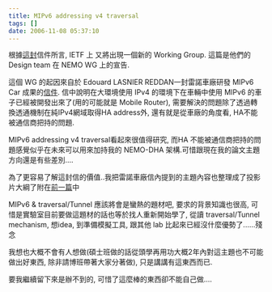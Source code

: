 ```yaml
---
title: MIPv6 addressing v4 traversal
tags: []
date: 2006-11-08 05:37:10
---
```


根據[這封](http://www1.ietf.org/mail-archive/web/nemo/current/msg02525.html)信件所言, IETF 上 又將出現一個新的 Working Group.
這篇是他們的 Design team 在 NEMO WG 上的宣告.

這個 WG 的起因來自於 Edouard LASNIER REDDAN一封雷諾車廠研發 MIPv6 Car 成果的[信件](http://www1.ietf.org/mail-archive/web/nemo/current/msg02524.html).
信中說明在大環境使用 IPv4 的環境下在車輛中使用 MIPv6 的車子已經被開發出來了(用的可能就是 Mobile Router),
需要解決的問題除了透過轉換透通機制在純IPv4網域取得HA address外, 還有就是從車廠的角度看, HA不能被通信商把持的問題.

MIPv6 addressing v4 traversal看起來很值得研究,
而HA 不能被通信商把持的問題感覺似乎在未來可以用來加持我的 NEMO-DHA 架構.可惜跟現在我的論文主題方向還是有些差別....

為了更容易了解這封信的價值..我把雷諾車廠信內提到的主題內容也整理成了投影片大綱了附在[前一篇](http://inet6.blogspot.com/2005/06/requirement-of-car-manufacturer-for.html)中

MIPv6 &amp; traversal/Tunnel 應該將會是蠻熱的題材吧, 要求的背景知識也很高,
可惜是實驗室目前要做這題材的話也等於找人重新開始學了,
從讀 traversal/Tunnel mechanism, 想idea, 到準備模擬工具,
跟其他 lab 比起來已經沒什麼優勢了......殘念

我想也大概不會有人想做(碩士班做的話從頭學再用功大概2年內對這主題也不可能做出好東西, 除非請博班帶著大家分著做), 只是講講有這東西而已.

要我繼續留下來是辦不到的, 可惜了這麼棒的東西卻不能自己做....

